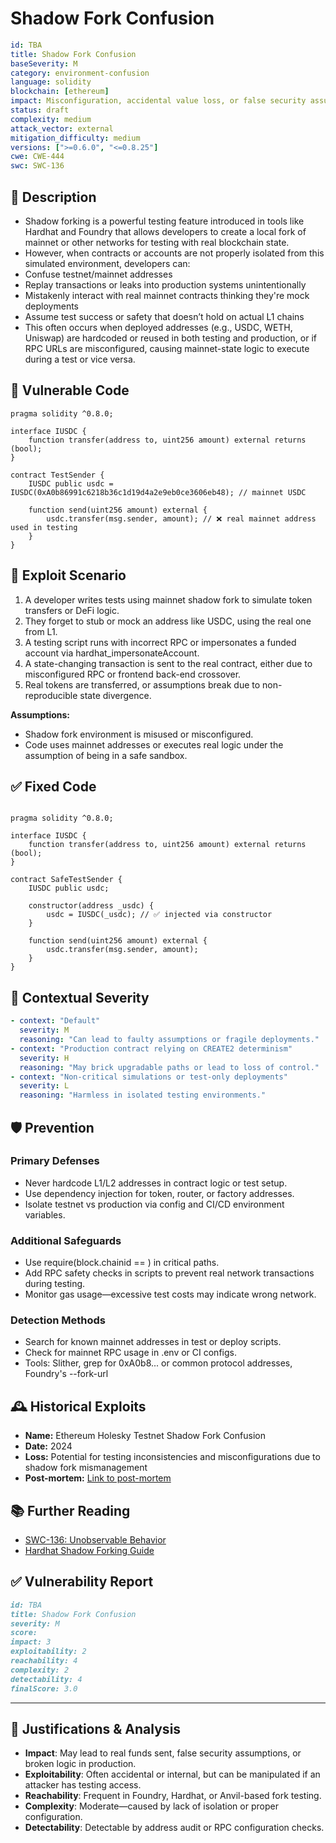 # Shadow Fork Confusion

```YAML
id: TBA
title: Shadow Fork Confusion 
baseSeverity: M
category: environment-confusion
language: solidity
blockchain: [ethereum]
impact: Misconfiguration, accidental value loss, or false security assumptions
status: draft
complexity: medium
attack_vector: external
mitigation_difficulty: medium
versions: [">=0.6.0", "<=0.8.25"]
cwe: CWE-444
swc: SWC-136
``` 

## 📝 Description

- Shadow forking is a powerful testing feature introduced in tools like Hardhat and Foundry that allows developers to create a local fork of mainnet or other networks for testing with real blockchain state. 
- However, when contracts or accounts are not properly isolated from this simulated environment, developers can:
- Confuse testnet/mainnet addresses
- Replay transactions or leaks into production systems unintentionally
- Mistakenly interact with real mainnet contracts thinking they're mock deployments
- Assume test success or safety that doesn’t hold on actual L1 chains
- This often occurs when deployed addresses (e.g., USDC, WETH, Uniswap) are hardcoded or reused in both testing and production, or if RPC URLs are misconfigured, causing mainnet-state logic to execute during a test or vice versa.

## 🚨 Vulnerable Code

```solidity
pragma solidity ^0.8.0;

interface IUSDC {
    function transfer(address to, uint256 amount) external returns (bool);
}

contract TestSender {
    IUSDC public usdc = IUSDC(0xA0b86991c6218b36c1d19d4a2e9eb0ce3606eb48); // mainnet USDC

    function send(uint256 amount) external {
        usdc.transfer(msg.sender, amount); // ❌ real mainnet address used in testing
    }
}
```

## 🧪 Exploit Scenario

1. A developer writes tests using mainnet shadow fork to simulate token transfers or DeFi logic.
2. They forget to stub or mock an address like USDC, using the real one from L1.
3. A testing script runs with incorrect RPC or impersonates a funded account via hardhat_impersonateAccount.
4. A state-changing transaction is sent to the real contract, either due to misconfigured RPC or frontend back-end crossover.
5. Real tokens are transferred, or assumptions break due to non-reproducible state divergence.

**Assumptions:**

- Shadow fork environment is misused or misconfigured.
- Code uses mainnet addresses or executes real logic under the assumption of being in a safe sandbox.

## ✅ Fixed Code

```solidity

pragma solidity ^0.8.0;

interface IUSDC {
    function transfer(address to, uint256 amount) external returns (bool);
}

contract SafeTestSender {
    IUSDC public usdc;

    constructor(address _usdc) {
        usdc = IUSDC(_usdc); // ✅ injected via constructor
    }

    function send(uint256 amount) external {
        usdc.transfer(msg.sender, amount);
    }
}
```

## 🧭 Contextual Severity

```yaml
- context: "Default"
  severity: M
  reasoning: "Can lead to faulty assumptions or fragile deployments."
- context: "Production contract relying on CREATE2 determinism"
  severity: H
  reasoning: "May brick upgradable paths or lead to loss of control."
- context: "Non-critical simulations or test-only deployments"
  severity: L
  reasoning: "Harmless in isolated testing environments."
```

## 🛡️ Prevention

### Primary Defenses

- Never hardcode L1/L2 addresses in contract logic or test setup.
- Use dependency injection for token, router, or factory addresses.
- Isolate testnet vs production via config and CI/CD environment variables.

### Additional Safeguards

- Use require(block.chainid == <expected>) in critical paths.
- Add RPC safety checks in scripts to prevent real network transactions during testing.
- Monitor gas usage—excessive test costs may indicate wrong network.

### Detection Methods

- Search for known mainnet addresses in test or deploy scripts.
- Check for mainnet RPC usage in .env or CI configs.
- Tools: Slither, grep for 0xA0b8... or common protocol addresses, Foundry's --fork-url

## 🕰️ Historical Exploits

- **Name:** Ethereum Holesky Testnet Shadow Fork Confusion
- **Date:** 2024 
- **Loss:** Potential for testing inconsistencies and misconfigurations due to shadow fork mismanagement 
- **Post-mortem:** [Link to post-mortem](https://www.galaxy.com/insights/research/ethereum-all-core-developers-consensus-call-152/)

## 📚 Further Reading

- [SWC-136: Unobservable Behavior](https://swcregistry.io/docs/SWC-136/) 
- [Hardhat Shadow Forking Guide](https://hardhat.org/hardhat-network/docs/guides/forking-other-networks)
  
## ✅ Vulnerability Report

```markdown
id: TBA
title: Shadow Fork Confusion 
severity: M
score:
impact: 3   
exploitability: 2 
reachability: 4 
complexity: 2    
detectability: 4 
finalScore: 3.0
```

---

## 📄 Justifications & Analysis

- **Impact**: May lead to real funds sent, false security assumptions, or broken logic in production.
- **Exploitability**: Often accidental or internal, but can be manipulated if an attacker has testing access.
- **Reachability**: Frequent in Foundry, Hardhat, or Anvil-based fork testing.
- **Complexity**: Moderate—caused by lack of isolation or proper configuration.
- **Detectability**: Detectable by address audit or RPC configuration checks.
